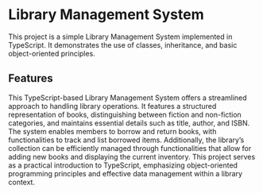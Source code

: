 # Library Management System

This project is a simple Library Management System implemented in TypeScript. It demonstrates the use of classes, inheritance, and basic object-oriented principles.

## Features

This TypeScript-based Library Management System offers a streamlined approach to handling library operations. It features a structured representation of books, distinguishing between fiction and non-fiction categories, and maintains essential details such as title, author, and ISBN. The system enables members to borrow and return books, with functionalities to track and list borrowed items. Additionally, the library’s collection can be efficiently managed through functionalities that allow for adding new books and displaying the current inventory. This project serves as a practical introduction to TypeScript, emphasizing object-oriented programming principles and effective data management within a library context.
